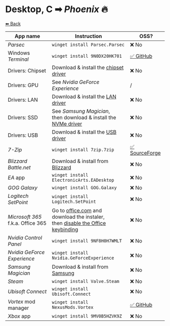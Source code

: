 # Desktop, C ➡ _Phoenix_ 🔥

[⬅ Back](./README.md)

| App name | Instruction | OSS? |
| -------- | ----------- | ---- |
| _Parsec_ | `winget install Parsec.Parsec` | ❌ No |
| Windows _Terminal_ | `winget install 9N0DX20HK701` | [✅ GitHub](https://github.com/Microsoft/Terminal) |
| Drivers: Chipset | Download & install the [chipset driver](https://rog.asus.com/de/motherboards/rog-strix/rog-strix-x470-f-gaming-model/helpdesk_download) | ❌ No |
| Drivers: GPU | See _Nvidia GeForce Experience_ | / |
| Drivers: LAN |  Download & install the [LAN driver](https://rog.asus.com/de/motherboards/rog-strix/rog-strix-x470-f-gaming-model/helpdesk_download) | ❌ No |
| Drivers: SSD | See _Samsung Magician_,<br>then download & install the [NVMe driver](https://www.samsung.com/semiconductor/minisite/ssd/product/consumer/960evo/) | ❌ No |
| Drivers: USB | Download & install the [USB driver](https://rog.asus.com/de/motherboards/rog-strix/rog-strix-x470-f-gaming-model/helpdesk_download) | ❌ No |
| _7-Zip_ | `winget install 7zip.7zip` | [✅ SourceForge](https://sourceforge.net/projects/sevenzip/files/) |
| _Blizzard Battle.net_ | Download & install from [Blizzard](https://www.blizzard.com/en-us/apps/battle.net/desktop) | ❌ No |
| _EA_ app | `winget install ElectronicArts.EADesktop` | ❌ No |
| _GOG Galaxy_ | `winget install GOG.Galaxy` | ❌ No |
| _Logitech SetPoint_ | `winget install Logitech.SetPoint` | ❌ No |
| _Microsoft 365_ f.k.a. Office 365 | Go to [office.com](https://www.office.com) and download the instaler,<br>then [disable the Office keybinding](https://answers.microsoft.com/en-us/windows/forum/all/windows-10-starts-office-appoffice-apps-constantly/68cba06f-62b9-47d8-950f-17a90ffc5387?page=2) | ❌ No |
| _Nvidia Control Panel_ | `winget install 9NF8H0H7WMLT` | ❌ No |
| _Nvidia GeForce Experience_ | `winget install Nvidia.GeForceExperience` | ❌ No |
| _Samsung Magician_ | Download & install from [Samsung](https://www.samsung.com/semiconductor/minisite/ssd/product/consumer/magician/) | ❌ No |
| _Steam_ | `winget install Valve.Steam` | ❌ No |
| _Ubisoft Connect_ | `winget install Ubisoft.Connect` | ❌ No |
| _Vortex_ mod manager | `winget install NexusMods.Vortex` | [✅ GitHub](https://github.com/Nexus-Mods/Vortex) |
| _Xbox_ app | `winget install 9MV0B5HZVK9Z` | ❌ No |
